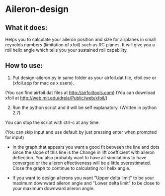 # Aileron-design
## What it does:
  Helps you to calculate your aileron position and size for airplanes in small reynolds numbers (limitation of xfoil) such as RC planes. It will give you a roll helix angle which tells you your sustained roll capability. 
  
## How to use:
1. Put design-aileron.py in same folder as your airfoil.dat file, xfoil.exe or (xfoil.app for mac os x users).

  (You can find airfoil.dat files at http://airfoiltools.com)
  (You can download xfoil at http://web.mit.edu/drela/Public/web/xfoil/)
  
2. Run the python script and it will be self explanatory. (Written in python 2.7)

  You can stop the script with ctrl-c at any time.

  (You can skip input and use default by just pressing enter when prompted for input)
  
 * In the graph that appears you want a good fit between the line and dots since the slope of this line is the Change in lift coefficient with aileron deflection. You also probably want to have all simulations to have converged or the aileron effectiveness will be a little overestimated. Close the graph to continue to calculating roll helix angle.

* If you want to design ailerons you want "Upper delta limit" to be your maximum downward aileron angle and "Lower delta limit" to be close to your maximum downward aileron angle.
